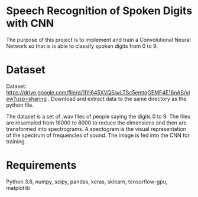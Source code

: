 # Speech Recognition of Spoken Digits with CNN
The purpose of this project is to implement and train a Convolutional Neural Network so that is is able to classify spoken digits from 0 to 9.

# Dataset
Dataset: https://drive.google.com/file/d/1IYi645XVQSlwLTSc5emtqGEMF4E16nAS/view?usp=sharing .
Download and extract data to the same directory as the python file.

The dataset is a set of .wav files of people saying the digits 0 to 9. The files are resampled from 16000 to 8000 to reduce the dimensions
and then are transformed into spectrograms. A spectogram is the visual representation of the spectrum of frequencies of sound. The image is fed into the CNN for training.

# Requirements
Python 3.6, numpy, scipy, pandas, keras, sklearn, tensorflow-gpu, matplotlib

